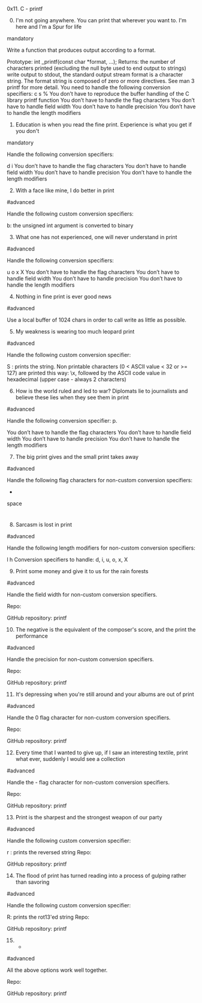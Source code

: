 0x11. C - printf

0. I'm not going anywhere. You can print that wherever you want to. I'm here and I'm a Spur for life

mandatory

Write a function that produces output according to a format.

Prototype: int _printf(const char *format, ...);
Returns: the number of characters printed (excluding the null byte used to end output to strings)
write output to stdout, the standard output stream
format is a character string. The format string is composed of zero or more directives. See man 3 printf for more detail. You need to handle the following conversion specifiers:
c
s
%
You don’t have to reproduce the buffer handling of the C library printf function
You don’t have to handle the flag characters
You don’t have to handle field width
You don’t have to handle precision
You don’t have to handle the length modifiers

1. Education is when you read the fine print. Experience is what you get if you don't

mandatory

Handle the following conversion specifiers:

d
i
You don’t have to handle the flag characters
You don’t have to handle field width
You don’t have to handle precision
You don’t have to handle the length modifiers

2. With a face like mine, I do better in print

#advanced

Handle the following custom conversion specifiers:

b: the unsigned int argument is converted to binary


3. What one has not experienced, one will never understand in print

#advanced

Handle the following conversion specifiers:

u
o
x
X
You don’t have to handle the flag characters
You don’t have to handle field width
You don’t have to handle precision
You don’t have to handle the length modifiers


4. Nothing in fine print is ever good news

#advanced

Use a local buffer of 1024 chars in order to call write as little as possible.


5. My weakness is wearing too much leopard print

#advanced

Handle the following custom conversion specifier:

S : prints the string.
Non printable characters (0 < ASCII value < 32 or >= 127) are printed this way: \x, followed by the ASCII code value in hexadecimal (upper case - always 2 characters)


6. How is the world ruled and led to war? Diplomats lie to journalists and believe these lies when they see them in print

#advanced

Handle the following conversion specifier: p.

You don’t have to handle the flag characters
You don’t have to handle field width
You don’t have to handle precision
You don’t have to handle the length modifiers


7. The big print gives and the small print takes away

#advanced

Handle the following flag characters for non-custom conversion specifiers:

+
space
#


8. Sarcasm is lost in print

#advanced

Handle the following length modifiers for non-custom conversion specifiers:

l
h
Conversion specifiers to handle: d, i, u, o, x, X


9. Print some money and give it to us for the rain forests

#advanced

Handle the field width for non-custom conversion specifiers.

Repo:

GitHub repository: printf


10. The negative is the equivalent of the composer's score, and the print the performance

#advanced

Handle the precision for non-custom conversion specifiers.

Repo:

GitHub repository: printf


11. It's depressing when you're still around and your albums are out of print

#advanced

Handle the 0 flag character for non-custom conversion specifiers.

Repo:

GitHub repository: printf


12. Every time that I wanted to give up, if I saw an interesting textile, print what ever, suddenly I would see a collection

#advanced

Handle the - flag character for non-custom conversion specifiers.

Repo:

GitHub repository: printf


13. Print is the sharpest and the strongest weapon of our party

#advanced

Handle the following custom conversion specifier:

r : prints the reversed string
Repo:

GitHub repository: printf


14. The flood of print has turned reading into a process of gulping rather than savoring

#advanced

Handle the following custom conversion specifier:

R: prints the rot13'ed string
Repo:

GitHub repository: printf


15. *

#advanced

All the above options work well together.

Repo:

GitHub repository: printf
